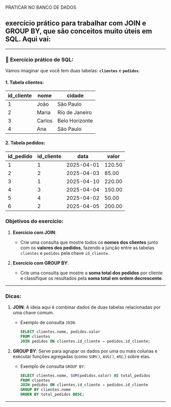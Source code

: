 PRATICAR NO BANCO DE DADOS

## exercício prático para trabalhar com **JOIN** e **GROUP BY**, que são conceitos muito úteis em SQL. Aqui vai:

---

### 📝 **Exercício prático de SQL:**

Vamos imaginar que você tem duas tabelas: **`clientes`** e **`pedidos`**.

#### 1. Tabela **clientes**:
| id_cliente | nome     | cidade    |
|------------|----------|-----------|
| 1          | João     | São Paulo|
| 2          | Maria    | Rio de Janeiro|
| 3          | Carlos   | Belo Horizonte|
| 4          | Ana      | São Paulo|

#### 2. Tabela **pedidos**:
| id_pedido | id_cliente | data       | valor |
|-----------|------------|------------|-------|
| 1         | 1          | 2025-04-01 | 120.50|
| 2         | 2          | 2025-04-03 | 85.00 |
| 3         | 1          | 2025-04-10 | 220.00|
| 4         | 3          | 2025-04-04 | 150.00|
| 5         | 4          | 2025-04-02 | 50.00 |
| 6         | 2          | 2025-04-05 | 200.00|

### **Objetivos do exercício:**

1. **Exercício com JOIN**:
   - Crie uma consulta que mostre todos os **nomes dos clientes** junto com os **valores dos pedidos**, fazendo a junção entre as tabelas `clientes` e `pedidos` pela chave `id_cliente`.
   
2. **Exercício com GROUP BY**:
   - Crie uma consulta que mostre a **soma total dos pedidos** por cliente e classifique os resultados pela **soma total em ordem decrescente**.
   
---

### **Dicas**:

1. **JOIN**: A ideia aqui é combinar dados de duas tabelas relacionadas por uma chave comum.
   - Exemplo de consulta `JOIN`:
     ```sql
     SELECT clientes.nome, pedidos.valor
     FROM clientes
     JOIN pedidos ON clientes.id_cliente = pedidos.id_cliente;
     ```
   
2. **GROUP BY**: Serve para agrupar os dados por uma ou mais colunas e executar funções agregadas (como `SUM()`, `AVG()`, etc.) sobre elas.
   - Exemplo de consulta `GROUP BY`:
     ```sql
     SELECT clientes.nome, SUM(pedidos.valor) AS total_pedidos
     FROM clientes
     JOIN pedidos ON clientes.id_cliente = pedidos.id_cliente
     GROUP BY clientes.nome
     ORDER BY total_pedidos DESC;
     ```

---

